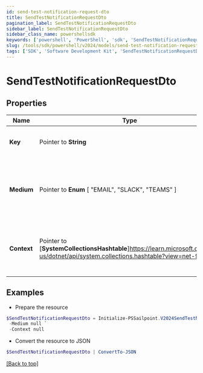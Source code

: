 ```yaml
---
id: send-test-notification-request-dto
title: SendTestNotificationRequestDto
pagination_label: SendTestNotificationRequestDto
sidebar_label: SendTestNotificationRequestDto
sidebar_class_name: powershellsdk
keywords: ['powershell', 'PowerShell', 'sdk', 'SendTestNotificationRequestDto'] 
slug: /tools/sdk/powershell/v2024/models/send-test-notification-request-dto
tags: ['SDK', 'Software Development Kit', 'SendTestNotificationRequestDto']
---
```



# SendTestNotificationRequestDto

## Properties

Name | Type | Description | Notes
------------ | ------------- | ------------- | -------------
**Key** |  Pointer to **String** | The template notification key. | [optional] 
**Medium** |  Pointer to  **Enum** [  "EMAIL",    "SLACK",    "TEAMS" ] | The notification medium. Has to be one of the following enum values. | [optional] 
**Context** |  Pointer to [**SystemCollectionsHashtable**]https://learn.microsoft.com/en-us/dotnet/api/system.collections.hashtable?view=net-9.0 | A Json object that denotes the context specific to the template. | [optional] 

## Examples

- Prepare the resource
```powershell
$SendTestNotificationRequestDto = Initialize-PSSailpoint.V2024SendTestNotificationRequestDto  -Key cloud_manual_work_item_summary `
 -Medium null `
 -Context null
```

- Convert the resource to JSON
```powershell
$SendTestNotificationRequestDto | ConvertTo-JSON
```


[[Back to top]](#) 

